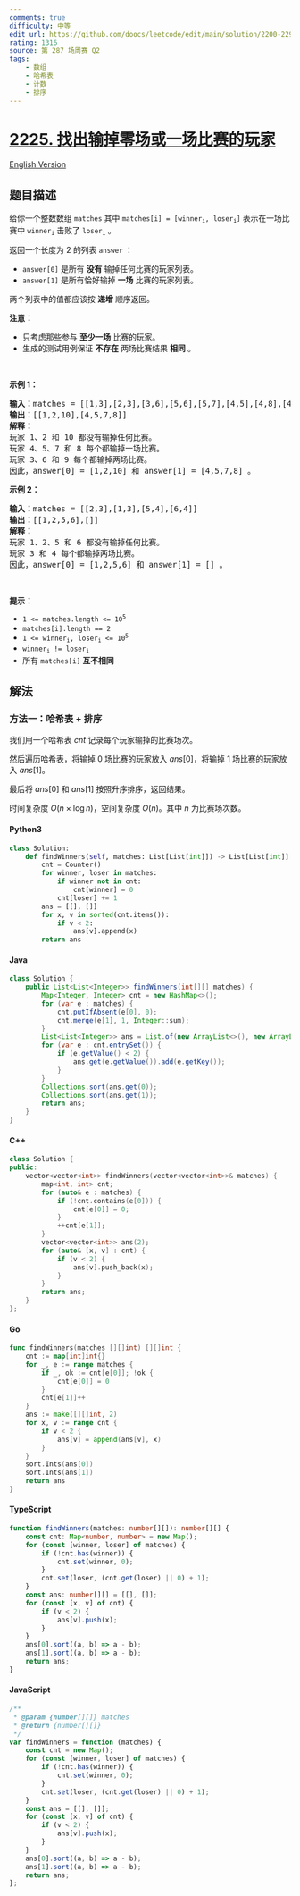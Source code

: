 ```yaml
---
comments: true
difficulty: 中等
edit_url: https://github.com/doocs/leetcode/edit/main/solution/2200-2299/2225.Find%20Players%20With%20Zero%20or%20One%20Losses/README.md
rating: 1316
source: 第 287 场周赛 Q2
tags:
    - 数组
    - 哈希表
    - 计数
    - 排序
---
```


<!-- problem:start -->

# [2225. 找出输掉零场或一场比赛的玩家](https://leetcode.cn/problems/find-players-with-zero-or-one-losses)

[English Version](/solution/2200-2299/2225.Find%20Players%20With%20Zero%20or%20One%20Losses/README_EN.md)

## 题目描述

<!-- description:start -->

<p>给你一个整数数组 <code>matches</code> 其中 <code>matches[i] = [winner<sub>i</sub>, loser<sub>i</sub>]</code> 表示在一场比赛中 <code>winner<sub>i</sub></code> 击败了 <code>loser<sub>i</sub></code> 。</p>

<p>返回一个长度为 2 的列表<em> </em><code>answer</code> ：</p>

<ul>
	<li><code>answer[0]</code> 是所有 <strong>没有</strong> 输掉任何比赛的玩家列表。</li>
	<li><code>answer[1]</code> 是所有恰好输掉 <strong>一场</strong> 比赛的玩家列表。</li>
</ul>

<p>两个列表中的值都应该按 <strong>递增</strong> 顺序返回。</p>

<p><strong>注意：</strong></p>

<ul>
	<li>只考虑那些参与 <strong>至少一场</strong> 比赛的玩家。</li>
	<li>生成的测试用例保证 <strong>不存在</strong> 两场比赛结果 <strong>相同</strong> 。</li>
</ul>

<p>&nbsp;</p>

<p><strong>示例 1：</strong></p>

<pre>
<strong>输入：</strong>matches = [[1,3],[2,3],[3,6],[5,6],[5,7],[4,5],[4,8],[4,9],[10,4],[10,9]]
<strong>输出：</strong>[[1,2,10],[4,5,7,8]]
<strong>解释：</strong>
玩家 1、2 和 10 都没有输掉任何比赛。
玩家 4、5、7 和 8 每个都输掉一场比赛。
玩家 3、6 和 9 每个都输掉两场比赛。
因此，answer[0] = [1,2,10] 和 answer[1] = [4,5,7,8] 。
</pre>

<p><strong>示例 2：</strong></p>

<pre>
<strong>输入：</strong>matches = [[2,3],[1,3],[5,4],[6,4]]
<strong>输出：</strong>[[1,2,5,6],[]]
<strong>解释：</strong>
玩家 1、2、5 和 6 都没有输掉任何比赛。
玩家 3 和 4 每个都输掉两场比赛。
因此，answer[0] = [1,2,5,6] 和 answer[1] = [] 。
</pre>

<p>&nbsp;</p>

<p><strong>提示：</strong></p>

<ul>
	<li><code>1 &lt;= matches.length &lt;= 10<sup>5</sup></code></li>
	<li><code>matches[i].length == 2</code></li>
	<li><code>1 &lt;= winner<sub>i</sub>, loser<sub>i</sub> &lt;= 10<sup>5</sup></code></li>
	<li><code>winner<sub>i</sub> != loser<sub>i</sub></code></li>
	<li>所有 <code>matches[i]</code> <strong>互不相同</strong></li>
</ul>

<!-- description:end -->

## 解法

<!-- solution:start -->

### 方法一：哈希表 + 排序

我们用一个哈希表 $\textit{cnt}$ 记录每个玩家输掉的比赛场次。

然后遍历哈希表，将输掉 $0$ 场比赛的玩家放入 $\textit{ans}[0]$，将输掉 $1$ 场比赛的玩家放入 $\textit{ans}[1]$。

最后将 $\textit{ans}[0]$ 和 $\textit{ans}[1]$ 按照升序排序，返回结果。

时间复杂度 $O(n \times \log n)$，空间复杂度 $O(n)$。其中 $n$ 为比赛场次数。

<!-- tabs:start -->

#### Python3

```python
class Solution:
    def findWinners(self, matches: List[List[int]]) -> List[List[int]]:
        cnt = Counter()
        for winner, loser in matches:
            if winner not in cnt:
                cnt[winner] = 0
            cnt[loser] += 1
        ans = [[], []]
        for x, v in sorted(cnt.items()):
            if v < 2:
                ans[v].append(x)
        return ans
```

#### Java

```java
class Solution {
    public List<List<Integer>> findWinners(int[][] matches) {
        Map<Integer, Integer> cnt = new HashMap<>();
        for (var e : matches) {
            cnt.putIfAbsent(e[0], 0);
            cnt.merge(e[1], 1, Integer::sum);
        }
        List<List<Integer>> ans = List.of(new ArrayList<>(), new ArrayList<>());
        for (var e : cnt.entrySet()) {
            if (e.getValue() < 2) {
                ans.get(e.getValue()).add(e.getKey());
            }
        }
        Collections.sort(ans.get(0));
        Collections.sort(ans.get(1));
        return ans;
    }
}
```

#### C++

```cpp
class Solution {
public:
    vector<vector<int>> findWinners(vector<vector<int>>& matches) {
        map<int, int> cnt;
        for (auto& e : matches) {
            if (!cnt.contains(e[0])) {
                cnt[e[0]] = 0;
            }
            ++cnt[e[1]];
        }
        vector<vector<int>> ans(2);
        for (auto& [x, v] : cnt) {
            if (v < 2) {
                ans[v].push_back(x);
            }
        }
        return ans;
    }
};
```

#### Go

```go
func findWinners(matches [][]int) [][]int {
	cnt := map[int]int{}
	for _, e := range matches {
		if _, ok := cnt[e[0]]; !ok {
			cnt[e[0]] = 0
		}
		cnt[e[1]]++
	}
	ans := make([][]int, 2)
	for x, v := range cnt {
		if v < 2 {
			ans[v] = append(ans[v], x)
		}
	}
	sort.Ints(ans[0])
	sort.Ints(ans[1])
	return ans
}
```

#### TypeScript

```ts
function findWinners(matches: number[][]): number[][] {
    const cnt: Map<number, number> = new Map();
    for (const [winner, loser] of matches) {
        if (!cnt.has(winner)) {
            cnt.set(winner, 0);
        }
        cnt.set(loser, (cnt.get(loser) || 0) + 1);
    }
    const ans: number[][] = [[], []];
    for (const [x, v] of cnt) {
        if (v < 2) {
            ans[v].push(x);
        }
    }
    ans[0].sort((a, b) => a - b);
    ans[1].sort((a, b) => a - b);
    return ans;
}
```

#### JavaScript

```js
/**
 * @param {number[][]} matches
 * @return {number[][]}
 */
var findWinners = function (matches) {
    const cnt = new Map();
    for (const [winner, loser] of matches) {
        if (!cnt.has(winner)) {
            cnt.set(winner, 0);
        }
        cnt.set(loser, (cnt.get(loser) || 0) + 1);
    }
    const ans = [[], []];
    for (const [x, v] of cnt) {
        if (v < 2) {
            ans[v].push(x);
        }
    }
    ans[0].sort((a, b) => a - b);
    ans[1].sort((a, b) => a - b);
    return ans;
};
```

<!-- tabs:end -->

<!-- solution:end -->

<!-- problem:end -->
